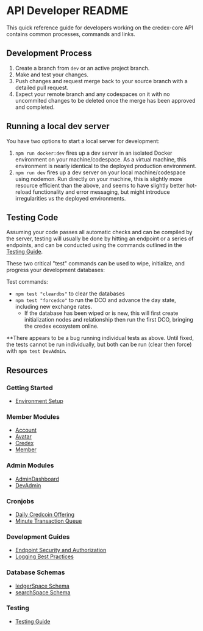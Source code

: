 # API Developer README
This quick reference guide for developers working on the credex-core API contains common processes, commands and links.

## Development Process
1. Create a branch from `dev` or an active project branch.
2. Make and test your changes.
3. Push changes and request merge back to your source branch with a detailed pull request.
4. Expect your remote branch and any codespaces on it with no uncommited changes to be deleted once the merge has been approved and completed.

## Running a local dev server
You have two options to start a local server for development:

1. `npm run docker:dev` fires up a dev server in an isolated Docker environment on your machine/codespace. As a virtual machine, this environment is nearly identical to the deployed production environment.
2. `npm run dev` fires up a dev server on your local machine/codespace using nodemon. Run directly on your machine, this is slightly more resource efficient than the above, and seems to have slightly better hot-reload functionality and error messaging, but might introduce irregularities vs the deployed environments.

## Testing Code
Assuming your code passes all automatic checks and can be compiled by the server, testing will usually be done by hitting an endpoint or a series of endpoints, and can be conducted using the commands outlined in the [Testing Guide](../tests/testing_guide.md).

These two critical "test" commands can be used to wipe, initialize, and progress your development databases:

Test commands:
- `npm test "cleardbs"` to clear the databases
- `npm test "forcedco"` to run the DCO and advance the day state, including new exchange rates.
  - If the database has been wiped or is new, this will first create initialization nodes and relationship then run the first DCO, bringing the credex ecosystem online.

**There appears to be a bug running individual tests as above. Until fixed, the tests cannot be run individually, but both can be run (clear then force) with `npm test DevAdmin`.

## Resources

### Getting Started
- [Environment Setup](../environment_setup.md)

### Member Modules
- [Account](../developerClient/module/Account.md)
- [Avatar](../developerClient/module/Avatar.md)
- [Credex](../developerClient/module/Credex.md)
- [Member](../developerClient/module/Member.md)

### Admin Modules
- [AdminDashboard](../developerClient/module/AdminDashboard.md)
- [DevAdmin](../developerClient/module/DevAdmin.md)

### Cronjobs
- [Daily Credcoin Offering](../DCO.md)
- [Minute Transaction Queue](../MTQ.md)

### Development Guides
- [Endpoint Security and Authorization](../auth_security.md)
- [Logging Best Practices](../developerAPI/logging_best_practices.md)

### Database Schemas
- [ledgerSpace Schema](../developerAPI/ledgerSpace_schema.md)
- [searchSpace Schema](../developerAPI/searchSpace_schema.md)

### Testing
- [Testing Guide](../tests/testing_guide.md)
